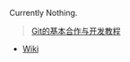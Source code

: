 Currently Nothing.
> [Git的基本合作与开发教程](https://github.com/M1hono/Minecraft-Hunt/blob/main/kubejs/documents/development/basic.md)

- [Wiki](https://github.com/M1hono/Minecraft-WanderingRays/tree/main/wiki)